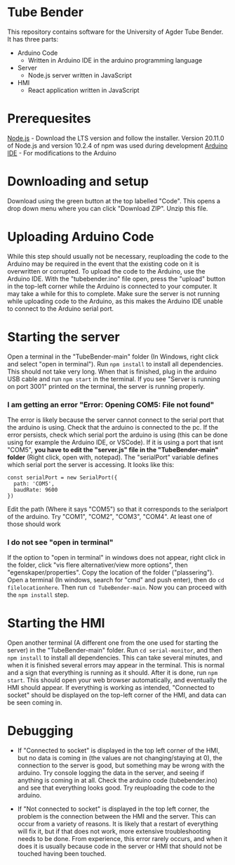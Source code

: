 # Tube Bender
This repository contains software for the University of Agder Tube Bender. It has three parts: 

- Arduino Code
  - Written in Arduino IDE in the arduino programming language
- Server
  - Node.js server written in JavaScript
- HMI
  - React application written in JavaScript

# Prerequesites
[Node.js](https://nodejs.org/en) - Download the LTS version and follow the installer. Version 20.11.0 of Node.js and version 10.2.4 of npm was used during development
[Arduino IDE](https://www.arduino.cc/en/software) - For modifications to the Arduino

# Downloading and setup
Download using the green button at the top labelled "Code". This opens a drop down menu where you can click "Download ZIP". Unzip this file.

# Uploading Arduino Code
While this step should usually not be necessary, reuploading the code to the Arduino may be required in the event that the existing code on it is overwritten or corrupted. To upload the code to the Arduino, use the Arduino IDE. With the "tubebender.ino" file open, press the "upload" button in the top-left corner while the Arduino is connected to your computer. It may take a while for this to complete. Make sure the server is not running while uploading code to the Arduino, as this makes the Arduino IDE unable to connect to the Arduino serial port.

# Starting the server
Open a terminal in the "TubeBender-main" folder (In Windows, right click and select "open in terminal"). Run `npm install` to install all dependencies. This should not take very long. When that is finished, plug in the arduino USB cable and run `npm start` in the terminal. If you see "Server is running on port 3001" printed on the terminal, the server is running properly.

### I am getting an error "Error: Opening COM5: File not found"

The error is likely because the server cannot connect to the serial port that the arduino is using. Check that the arduino is connected to the pc. If the error persists, check which serial port the arduino is using (this can be done using for example the Arduino IDE, or VSCode). If it is using a port that isnt "COM5", **you have to edit the "server.js" file in the "TubeBender-main" folder** (Right click, open with, notepad). The "serialPort" variable defines which serial port the server is accessing. It looks like this:

```
const serialPort = new SerialPort({
  path: 'COM5',
  baudRate: 9600
})
```

Edit the path (Where it says "COM5") so that it corresponds to the serialport of the arduino. Try "COM1", "COM2", "COM3", "COM4". At least one of those should work

### I do not see "open in terminal"
If the option to "open in terminal" in windows does not appear, right click in the folder, click "vis flere alternativer/view more options", then "egenskaper/properties". Copy the location of the folder ("plassering"). Open a terminal (In windows, search for "cmd" and push enter), then do `cd filelocationhere`. Then run `cd TubeBender-main`. Now you can proceed with the `npm install` step.

# Starting the HMI

Open another terminal (A different one from the one used for starting the server) in the "TubeBender-main" folder. Run `cd serial-monitor`, and then `npm install` to install all dependencies. This can take several minutes, and when it is finished several errors may appear in the terminal. This is normal and a sign that everything is running as it should. After it is done, run `npm start`. This should open your web browser automatically, and eventually the HMI should appear. If everything is working as intended, "Connected to socket" should be displayed on the top-left corner of the HMI, and data can be seen coming in.

# Debugging
- If "Connected to socket" is displayed in the top left corner of the HMI, but no data is coming in (the values are not changing/staying at 0), the connection to the server is good, but something may be wrong with the arduino. Try console logging the data in the server, and seeing if anything is coming in at all. Check the arduino code (tubebender.ino) and see that everything looks good. Try reuploading the code to the arduino.

- If "Not connected to socket" is displayed in the top left corner, the problem is the connection between the HMI and the server. This can occur from a variety of reasons. It is likely that a restart of everything will fix it, but if that does not work, more extensive troubleshooting needs to be done. From experience, this error rarely occurs, and when it does it is usually because code in the server or HMI that should not be touched having been touched.